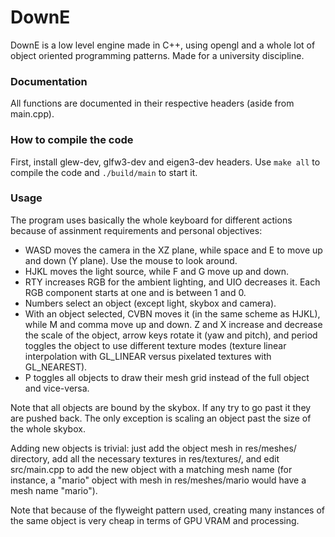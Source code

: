 # DownE
DownE is a low level engine made in C++, using opengl and a whole lot of object oriented programming patterns. Made for a university discipline.

### Documentation
All functions are documented in their respective headers (aside from main.cpp).

### How to compile the code
First, install glew-dev, glfw3-dev and eigen3-dev headers.
Use `make all` to compile the code and `./build/main` to start it.

### Usage
The program uses basically the whole keyboard for different actions because of assinment requirements and personal objectives:
* WASD moves the camera in the XZ plane, while space and E to move up and down (Y plane). Use the mouse to look around.
* HJKL moves the light source, while F and G move up and down.
* RTY increases RGB for the ambient lighting, and UIO decreases it. Each RGB component starts at one and is between 1 and 0.
* Numbers select an object (except light, skybox and camera).
* With an object selected, CVBN moves it (in the same scheme as HJKL), while M and comma move up and down. Z and X increase and decrease the scale of the object, arrow keys rotate it (yaw and pitch), and period toggles the object to use different texture modes (texture linear interpolation with GL_LINEAR versus pixelated textures with GL_NEAREST).
* P toggles all objects to draw their mesh grid instead of the full object and vice-versa.

Note that all objects are bound by the skybox. If any try to go past it they are pushed back. The only exception is scaling an object past the size of the whole skybox.

Adding new objects is trivial: just add the object mesh in res/meshes/ directory, add all the necessary textures in res/textures/, and edit src/main.cpp to add the new object with a matching mesh name (for instance, a "mario" object with mesh in res/meshes/mario would have a mesh name "mario").

Note that because of the flyweight pattern used, creating many instances of the same object is very cheap in terms of GPU VRAM and processing.

